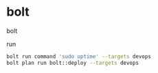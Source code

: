# bolt
bolt

run
```bash
bolt run command 'sudo uptime' --targets devops
bolt plan run bolt::deploy --targets devops
```

